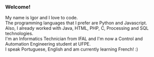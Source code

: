 ### Welcome!
My name is Igor and I love to code.<br />
The programming languages that I prefer are Python and Javascript.<br />
Also, I already worked with Java, HTML, PHP, C, Processing and SQL technologies.<br />
I'm an Informatics Technician from IFAL and I'm now a Control and Automation Engineering student at UFPE.<br />
I speak Portuguese, English and am currently learning French! :)
